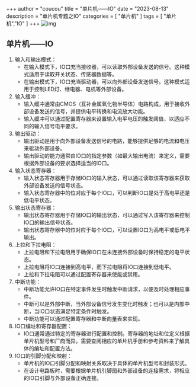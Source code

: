 +++
author = "coucou"
title = "单片机——IO"
date = "2023-08-13"
description = "单片机专题之IO"
categories = [
    "单片机"
]
tags = [
    "单片机","IO"
]
+++
![img](1.jpg)

## 单片机——IO

1. 输入和输出模式：
   - 在输入模式下，IO口充当接收器，可以读取外部设备发送的信号。这种模式适用于读取开关状态、传感器数据等。
   - 在输出模式下，IO口充当驱动器，可以向外部设备发送信号。这种模式适用于控制LED灯、继电器、电机等外部设备。
2. 输入缓冲：
   - 输入缓冲通常由CMOS（互补金属氧化物半导体）电路构成，用于接收外部设备发送的信号，并提供电平转换和电流放大功能。
   - 输入缓冲可以通过配置寄存器来设置输入电平电压的触发阈值，以适应不同的输入信号电平要求。
3. 输出驱动：
   - 输出驱动是用于向外部设备发送信号的电路，能够提供足够的电流和电压来驱动外部设备。
   - 输出驱动的能力通常由IO口的指定参数（如最大输出电流）来定义，需要根据外部设备的要求选择适当的IO口。
4. 输入状态寄存器：
   - 输入状态寄存器用于存储IO口的输入状态，可以通过读取该寄存器来获取外部设备发送的信号状态。
   - 输入状态寄存器中的位对应于每个IO口，可以判断IO口是处于高电平还是低电平状态。
5. 输出状态寄存器：
   - 输出状态寄存器用于存储IO口的输出状态，可以通过写入该寄存器来控制IO口的输出信号状态。
   - 输出状态寄存器中的位对应于每个IO口，可以设置IO口为高电平或低电平输出。
6. 上拉和下拉电阻：
   - 上拉电阻和下拉电阻用于确保IO口在未连接外部设备时保持稳定的电平状态。
   - 上拉电阻将IO口连接到高电平，而下拉电阻将IO口连接到低电平。
   - 上拉和下拉电阻可以通过配置寄存器来使能或禁用。
7. 中断功能：
   - 中断功能允许IO口在特定事件发生时触发中断请求，以便及时处理相应事件。
   - 中断可以是外部中断，当外部设备信号发生变化时触发；也可以是内部中断，当IO口状态满足特定条件时触发。
   - 中断功能可以通过配置寄存器和中断向量表来实现。
8. IO口编址和寄存器配置：
   - IO口通常通过特定的寄存器进行配置和控制。寄存器的地址和位定义根据单片机型号和厂商而异，需要查阅相应的单片机手册和参考资料来了解具体的编址和配置方法。
9. IO口的引脚分配和映射：
   - 单片机的IO口引脚分配和映射关系取决于具体的单片机型号和封装形式。
   - 在设计电路板时，需要根据单片机引脚图和外部设备的连接需求，将相应的IO口引脚与外部设备正确连接。
